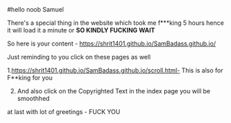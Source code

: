 
<html>
#hello noob Samuel 

There's a special thing in the website which took me f***king 5 hours hence it will load it a minute or <b>SO KINDLY FUCKING WAIT</b>

So here is your content - https://shrit1401.github.io/SamBadass.github.io/


Just reminding to you click on these pages as well

1.https://shrit1401.github.io/SamBadass.github.io/scroll.html- This is also for F**king for you

2. And also  click on the Copyrighted Text in the index page you will be smoothhed

at last with lot of greetings - FUCK YOU
  
</html>
